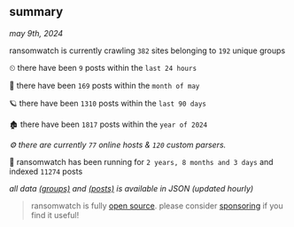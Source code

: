 
## summary
_may 9th, 2024_

ransomwatch is currently crawling `382` sites belonging to `192` unique groups

⏲ there have been `9` posts within the `last 24 hours`

🦈 there have been `169` posts within the `month of may`

🪐 there have been `1310` posts within the `last 90 days`

🏚 there have been `1817` posts within the `year of 2024`

_⚙️ there are currently `77` online hosts & `120` custom parsers._

🦕 ransomwatch has been running for `2 years, 8 months and 3 days` and indexed `11274` posts

_all data  [(groups)](http://ransomwhat.telemetry.ltd/groups) and [(posts)](http://ransomwhat.telemetry.ltd/posts) is available in JSON (updated hourly)_

> ransomwatch is fully [open source](https://github.com/joshhighet/ransomwatch#ransomwatch--). please consider [sponsoring](https://github.com/sponsors/joshhighet) if you find it useful!
